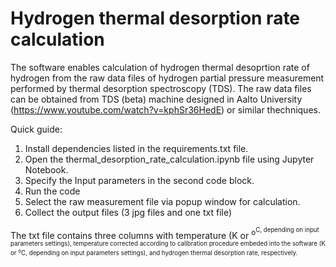 # Hydrogen thermal desorption rate calculation

The software enables calculation of hydrogen thermal desoprtion rate of hydrogen from the raw data files of hydrogen partial pressure measurement performed by thermal desorption spectroscopy (TDS). The raw data files can be obtained from TDS (beta) machine designed in Aalto University (https://www.youtube.com/watch?v=kphSr36HedE) or similar thechniques.

Quick guide:
1. Install dependencies listed in the requirements.txt file.
2. Open the thermal_desorption_rate_calculation.ipynb file using Jupyter Notebook.
3. Specify the Input parameters in the second code block.
4. Run the code
5. Select the raw measurement file via popup window for calculation.
6. Collect the output files (3 jpg files and one txt file)

The txt file contains three columns with temperature (K or <sup>o<sup>C, depending on input parameters settings), temperature corrected according to calibration procedure embeded into the software (K or $^o$C, depending on input parameters settings), and hydrogen thermal desorption rate, respectively. 
